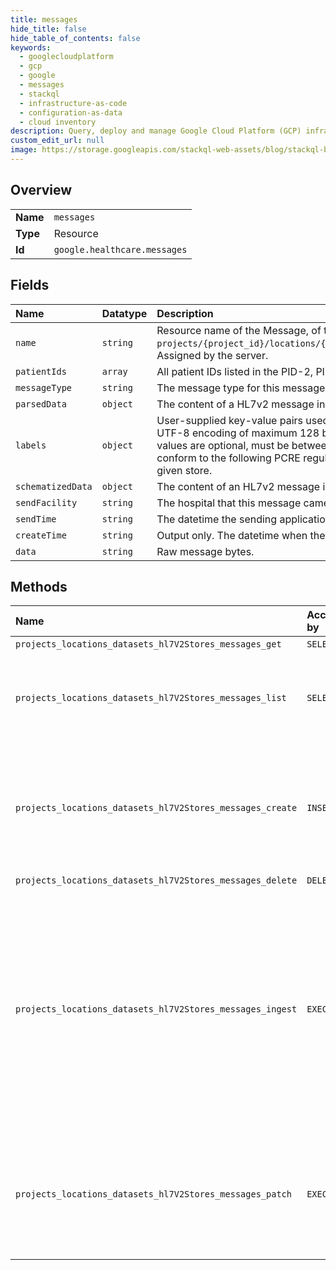 ```yaml
---
title: messages
hide_title: false
hide_table_of_contents: false
keywords:
  - googlecloudplatform
  - gcp
  - google
  - messages
  - stackql
  - infrastructure-as-code
  - configuration-as-data
  - cloud inventory
description: Query, deploy and manage Google Cloud Platform (GCP) infrastructure and resources using SQL
custom_edit_url: null
image: https://storage.googleapis.com/stackql-web-assets/blog/stackql-blog-post-featured-image.png
---
```

  
    

## Overview
<table><tbody>
<tr><td><b>Name</b></td><td><code>messages</code></td></tr>
<tr><td><b>Type</b></td><td>Resource</td></tr>
<tr><td><b>Id</b></td><td><code>google.healthcare.messages</code></td></tr>
</tbody></table>

## Fields
| Name | Datatype | Description |
|:-----|:---------|:------------|
| `name` | `string` | Resource name of the Message, of the form `projects/{project_id}/locations/{location_id}/datasets/{dataset_id}/hl7V2Stores/{hl7_v2_store_id}/messages/{message_id}`. Assigned by the server. |
| `patientIds` | `array` | All patient IDs listed in the PID-2, PID-3, and PID-4 segments of this message. |
| `messageType` | `string` | The message type for this message. MSH-9.1. |
| `parsedData` | `object` | The content of a HL7v2 message in a structured format. |
| `labels` | `object` | User-supplied key-value pairs used to organize HL7v2 stores. Label keys must be between 1 and 63 characters long, have a UTF-8 encoding of maximum 128 bytes, and must conform to the following PCRE regular expression: \p{Ll}\p{Lo}{0,62} Label values are optional, must be between 1 and 63 characters long, have a UTF-8 encoding of maximum 128 bytes, and must conform to the following PCRE regular expression: [\p{Ll}\p{Lo}\p{N}_-]{0,63} No more than 64 labels can be associated with a given store. |
| `schematizedData` | `object` | The content of an HL7v2 message in a structured format as specified by a schema. |
| `sendFacility` | `string` | The hospital that this message came from. MSH-4. |
| `sendTime` | `string` | The datetime the sending application sent this message. MSH-7. |
| `createTime` | `string` | Output only. The datetime when the message was created. Set by the server. |
| `data` | `string` | Raw message bytes. |
## Methods
| Name | Accessible by | Required Params | Description |
|:-----|:--------------|:----------------|:------------|
| `projects_locations_datasets_hl7V2Stores_messages_get` | `SELECT` | `name` | Gets an HL7v2 message. |
| `projects_locations_datasets_hl7V2Stores_messages_list` | `SELECT` | `parent` | Lists all the messages in the given HL7v2 store with support for filtering. Note: HL7v2 messages are indexed asynchronously, so there might be a slight delay between the time a message is created and when it can be found through a filter. |
| `projects_locations_datasets_hl7V2Stores_messages_create` | `INSERT` | `parent` | Parses and stores an HL7v2 message. This method triggers an asynchronous notification to any Pub/Sub topic configured in Hl7V2Store.Hl7V2NotificationConfig, if the filtering matches the message. If an MLLP adapter is configured to listen to a Pub/Sub topic, the adapter transmits the message when a notification is received. |
| `projects_locations_datasets_hl7V2Stores_messages_delete` | `DELETE` | `name` | Deletes an HL7v2 message. |
| `projects_locations_datasets_hl7V2Stores_messages_ingest` | `EXEC` | `parent` | Parses and stores an HL7v2 message. This method triggers an asynchronous notification to any Pub/Sub topic configured in Hl7V2Store.Hl7V2NotificationConfig, if the filtering matches the message. If an MLLP adapter is configured to listen to a Pub/Sub topic, the adapter transmits the message when a notification is received. If the method is successful, it generates a response containing an HL7v2 acknowledgment (`ACK`) message. If the method encounters an error, it returns a negative acknowledgment (`NACK`) message. This behavior is suitable for replying to HL7v2 interface systems that expect these acknowledgments. |
| `projects_locations_datasets_hl7V2Stores_messages_patch` | `EXEC` | `name` | Update the message. The contents of the message in Message.data and data extracted from the contents such as Message.create_time cannot be altered. Only the Message.labels field is allowed to be updated. The labels in the request are merged with the existing set of labels. Existing labels with the same keys are updated. |
